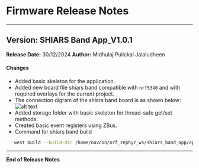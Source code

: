 # Firmware Release Notes
---
## Version: SHIARS Band App_V1.0.1
**Release Date:** 30/12/2024
**Author:** Midhulaj Pulickal Jalaludheen
#### Changes
- Added basic skeleton for the application.
- Added new board file shiars band compatible with `nrf5340` and with required overlays for the current project.
- The connection digram of the shiars band board is as shown below: ![alt text](../documents/images/pin_diagram.png)
- Added storage folder with basic skeleton for thread-safe get/set methods.
- Created basic event registers using ZBus.
- Command for shiars band build
```sh
   west build --build-dir /home/navcon/nrf_zephyr_ws/shiars_band_app/application/build_shiarsband /home/navcon/nrf_zephyr_ws/shiars_band_app/application --pristine --board shiarsband/nrf5340/cpuapp -- -DNCS_TOOLCHAIN_VERSION=NONE -DBOARD_ROOT=/home/navcon/nrf_zephyr_ws/shiars_band_app;/home/navcon/nrf_zephyr_ws/shiars_band_app/application
```
---
**End of Release Notes**  
 
